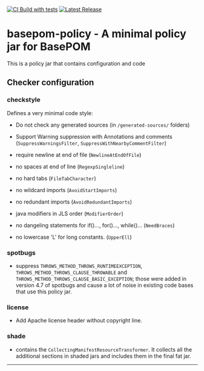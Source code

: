 [![CI Build with tests](https://github.com/basepom/basepom-policy/actions/workflows/ci.yml/badge.svg)](https://github.com/basepom/basepom-policy/actions/workflows/ci.yml) [![Latest Release](https://maven-badges.herokuapp.com/maven-central/org.basepom/basepom-policy/badge.svg?style=flat)](http://search.maven.org/#search%7Cgav%7C1%7Cg%3A%22org.basepom%22%20AND%20a%3A%22basepom-policy%22)

# basepom-policy - A minimal policy jar for BasePOM

This is a policy jar that contains configuration and code

## Checker configuration

### checkstyle

Defines a very minimal code style:

- Do not check any generated sources (in `/generated-sources/` folders)

- Support Warning suppression with Annotations and comments (`SuppressWarningsFilter`, `SuppressWithNearbyCommentFilter`)
- require newline at end of file (`NewlineAtEndOfFile`)
- no spaces at end of line (`RegexpSingleline`)
- no hard tabs (`FileTabCharacter`)
- no wildcard imports (`AvoidStartImports`)
- no redundant imports (`AvoidRedundantImports`)
- java modifiers in JLS order (`ModifierOrder`)
- no dangeling statements for if()..., for()..., while()... (`NeedBraces`)
- no lowercase 'L' for long constants. (`UpperEll`)

### spotbugs

- suppress `THROWS_METHOD_THROWS_RUNTIMEEXCEPTION`, `THROWS_METHOD_THROWS_CLAUSE_THROWABLE` and `THROWS_METHOD_THROWS_CLAUSE_BASIC_EXCEPTION`; those were added in version 4.7 of spotbugs and cause a lot of noise in existing code bases that use this policy jar.

### license

- Add Apache license header without copyright line.

### shade

- contains the `CollectingManifestResourceTransformer`. It collects all the additional sections in shaded jars and includes them in the final fat jar.

----
